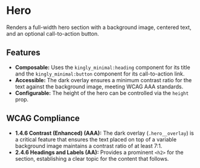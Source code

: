 # Hero

Renders a full-width hero section with a background image, centered text, and an
optional call-to-action button.

## Features

- **Composable:** Uses the `kingly_minimal:heading` component for its title and
  the `kingly_minimal:button` component for its call-to-action link.
- **Accessible:** The dark overlay ensures a minimum contrast ratio for the text
  against the background image, meeting WCAG AAA standards.
- **Configurable:** The height of the hero can be controlled via the `height`
  prop.

## WCAG Compliance

- **1.4.6 Contrast (Enhanced) (AAA):** The dark overlay (`.hero__overlay`) is a
  critical feature that ensures the text placed on top of a variable background
  image maintains a contrast ratio of at least 7:1.
- **2.4.6 Headings and Labels (AA):** Provides a prominent `<h2>` for the
  section, establishing a clear topic for the content that follows.
